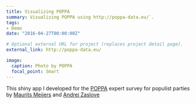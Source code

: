 ```yaml
---
title: Visualizing POPPA
summary: Visualizing POPPA using http://poppa-data.eu/`.
tags:
- Demo
date: "2016-04-27T00:00:00Z"

# Optional external URL for project (replaces project detail page).
external_link: http://poppa-data.eu/

image:
  caption: Photo by POPPA
  focal_point: Smart
---
```

This shiny app I developed for the [POPPA](http://poppa-data.eu/) expert survey for populist parties by [Maurits Meijers](http://maurits-meijers.eu/) and [Andrej Zaslove](https://www.ru.nl/english/people/zaslove-a/)
